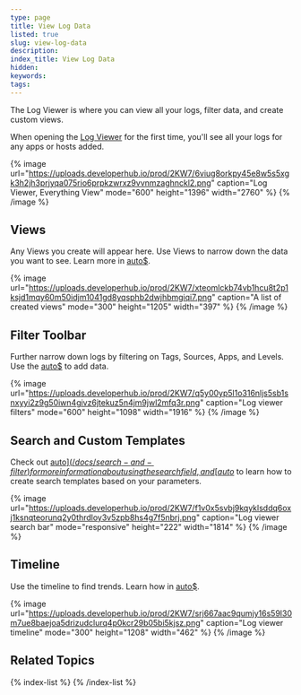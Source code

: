 ```yaml
---
type: page
title: View Log Data
listed: true
slug: view-log-data
description: 
index_title: View Log Data
hidden: 
keywords: 
tags: 
---
```



The Log Viewer is where you can view all your logs, filter data, and create custom views.

When opening the [Log Viewer](https://app.logdna.com/logs/view) for the first time, you'll see all your logs for any apps or hosts added.

{% image url="https://uploads.developerhub.io/prod/2KW7/6viug8orkpy45e8w5s5xgk3h2jh3prjyqa075rio6prpkzwrxz9vvnmzaghnckl2.png" caption="Log Viewer, Everything View" mode="600" height="1396" width="2760" %}
{% /image %}

## Views

Any Views you create will appear here. Use Views to narrow down the data you want to see. Learn more in [auto$](/docs/create-and-edit-views).

{% image url="https://uploads.developerhub.io/prod/2KW7/xteomlckb74vb1hcu8t2p1ksjd1mqy60m50idjm1041gd8yqsphb2dwjhbmgiqi7.png" caption="A list of created views" mode="300" height="1205" width="397" %}
{% /image %}

## Filter Toolbar

Further narrow down logs by filtering on Tags, Sources, Apps, and Levels. Use the [auto$](/docs/introducing-the-agent) to add data.

{% image url="https://uploads.developerhub.io/prod/2KW7/q5y00yp5l1o316nljs5sb1snxyyi2z9g50iwn4givz6jtekuz5n4jm9jwl2mfq3r.png" caption="Log viewer filters" mode="600" height="1098" width="1916" %}
{% /image %}

## Search and Custom Templates

Check out [auto$](/docs/search-and-filter) for more information about using the search field, and [auto$](/docs/parse-logs-with-custom-templates) to learn how to create search templates based on your parameters.

{% image url="https://uploads.developerhub.io/prod/2KW7/f1v0x5svbj9kqyklsddq6oxj1ksnqteorunq2y0thrdloy3v5zpb8hs4g7f5nbrj.png" caption="Log viewer search bar" mode="responsive" height="222" width="1814" %}
{% /image %}

## Timeline

Use the timeline to find trends. Learn how in [auto$](/docs/view-log-data-by-timeline).

{% image url="https://uploads.developerhub.io/prod/2KW7/srj667aac9qumjy16s59l30m7ue8baejoa5drizudclurq4p0kcr29b05bi5kjsz.png" caption="Log viewer timeline" mode="300" height="1208" width="462" %}
{% /image %}

## Related Topics

{% index-list %}
{% /index-list %}